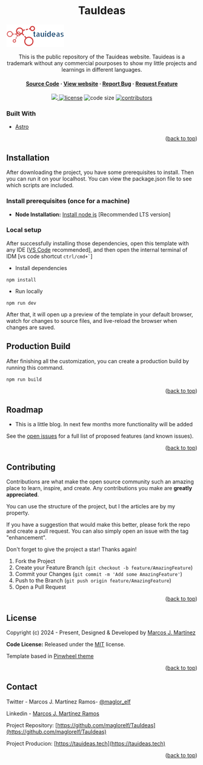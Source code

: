 <h1 align=center>TauIdeas</h1>
  <a href="https://github.com/maglor_elf/TauIdeas">
    <img src="public\images\tauideas.png" alt="Logo" >
  </a>
<p align=center>This is the public repository of the Tauideas website. Tauideas is a trademark without any commercial pourposes to show my little projects and learnings in different languages.</p>
<h4 align="center">
    <a target="_blank" href="https://github.com/maglor_elf/TauIdeas" rel="nofollow">Source Code</a>
    ·
    <a target="_blank" href="https://tauideas.tech" rel="nofollow">View website</a>
    ·
    <a target="_blank" href="https://github.com/maglor_elf/TauIdeas/issues" rel="nofollow">Report Bug</a>
    ·
    <a target="_blank" href="https://github.com/maglor_elf/TauIdeas/issues" rel="nofollow">Request Feature</a>
  </p>

</h2>
<p align=center>
  <a href="https://github.com/withastro/astro/releases/tag/astro%402.0.11" alt="Framework">
    <img src="https://img.shields.io/static/v1?label=ASTRO&message=2.0&color=000&logo=astro" />
  </a>

  <a href="https://github.com/maglorelf/TauIdeas/main/LICENSE">
    <img src="https://img.shields.io/github/license/maglorelf/TauIdeas" alt="license"></a>

  <img src="https://img.shields.io/github/languages/code-size/maglorelf/TauIdeas" alt="code size">

  <a href="https://github.com/maglorelf/TauIdeas/graphs/contributors">
    <img src="https://img.shields.io/github/contributors/maglorelf/TauIdeas" alt="contributors"></a>
</p>

<!-- ABOUT THE PROJECT -->
### Built With

* [Astro](https://astro.build/)

<p align="right">(<a href="#top">back to top</a>)</p>

<!-- installation -->
## Installation

After downloading the project, you have some prerequisites to install. Then you can run it on your localhost. You can view the package.json file to see which scripts are included.

### Install prerequisites (once for a machine)

- **Node Installation:** [Install node js](https://nodejs.org/en/download/) [Recommended LTS version]

### Local setup

After successfully installing those dependencies, open this template with any IDE [[VS Code](https://code.visualstudio.com/) recommended], and then open the internal terminal of IDM [vs code shortcut <code>ctrl/cmd+\`</code>]

- Install dependencies

```
npm install
```

- Run locally

```
npm run dev
```

After that, it will open up a preview of the template in your default browser, watch for changes to source files, and live-reload the browser when changes are saved.

## Production Build

After finishing all the customization, you can create a production build by running this command.

```
npm run build
```

<p align="right">(<a href="#top">back to top</a>)</p>

## Roadmap
- This is a little blog. In next few months more functionality will be added

See the [open issues](https://github.com/maglor_elf/TauIdeas/issues) for a full list of proposed features (and known issues).

<p align="right">(<a href="#top">back to top</a>)</p>

## Contributing

Contributions are what make the open source community such an amazing place to learn, inspire, and create. Any contributions you make are **greatly appreciated**.

You can use the structure of the project, but I the articles are by my property.

If you have a suggestion that would make this better, please fork the repo and create a pull request. You can also simply open an issue with the tag "enhancement".

Don't forget to give the project a star! Thanks again!

1. Fork the Project
2. Create your Feature Branch (`git checkout -b feature/AmazingFeature`)
3. Commit your Changes (`git commit -m 'Add some AmazingFeature'`)
4. Push to the Branch (`git push origin feature/AmazingFeature`)
5. Open a Pull Request

<p align="right">(<a href="#top">back to top</a>)</p>

## License

Copyright (c) 2024 - Present, Designed & Developed by [Marcos J. Martínez](https://tauideas.tech)

**Code License:** Released under the [MIT](https://github.com/maglorelf/TauIdeas/main/LICENSE) license.

Template based in [Pinwheel theme](https://github.com/themefisher/pinwheel-astro)

<p align="right">(<a href="#top">back to top</a>)</p>

## Contact
Twitter - Marcos J. Martínez Ramos- [@maglor_elf](https://twitter.com/maglor_elf) 

Linkedin - [Marcos J. Martínez Ramos](https://www.linkedin.com/in/marcos-javier-martinez-ramos/) 

Project Repository: [https://github.com/maglorelf/TauIdeas](https://github.com/maglorelf/TauIdeas)

Project Producion: [https://tauideas.tech](https://tauideas.tech)

<p align="right">(<a href="#top">back to top</a>)</p>
